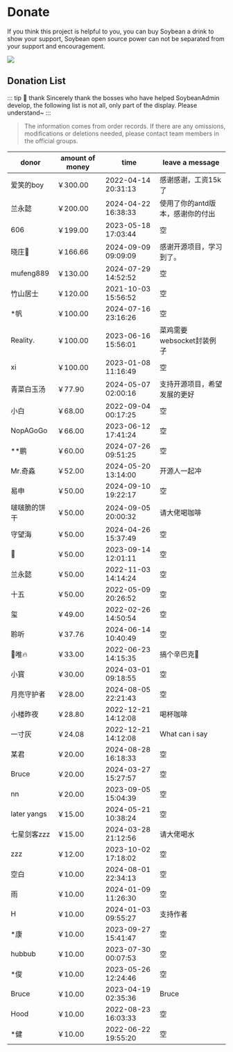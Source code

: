 # Donate

If you think this project is helpful to you, you can buy Soybean a drink to show your support, Soybean open source power can not be separated from your support and encouragement.

![](https://soybeanjs-1300612522.cos.ap-guangzhou.myqcloud.com/uPic/donation.png)

## Donation List

::: tip 🎉 thank
Sincerely thank the bosses who have helped SoybeanAdmin develop, the following list is not all, only part of the display. Please understand~
:::

> The information comes from order records. If there are any omissions, modifications or deletions needed, please contact team members in the official groups.

| donor        | amount of money | time                | leave a message                  |
| ------------ | --------------- | ------------------- | -------------------------------- |
| 爱笑的boy    | ￥300.00        | 2022-04-14 20:31:13 | 感谢感谢，工资15k了              |
| 兰永懿       | ￥200.00        | 2024-04-22 16:38:33 | 使用了你的antd版本，感谢你的付出 |
| 606          | ￥199.00        | 2023-05-18 17:03:44 | 空                               |
| 晓庄💪       | ￥166.66        | 2024-09-09 09:09:09 | 感谢开源项目，学习到了。         |
| mufeng889    | ￥130.00        | 2024-07-29 14:52:52 | 空                               |
| 竹山居士     | ￥120.00        | 2021-10-03 15:56:52 | 空                               |
| \*帆         | ￥100.00        | 2024-07-16 23:16:26 | 空                               |
| Reality.     | ￥100.00        | 2023-06-16 15:56:01 | 菜鸡需要websocket封装例子        |
| xi           | ￥100.00        | 2023-01-08 11:16:49 | 空                               |
| 青菜白玉汤   | ￥77.90         | 2024-05-07 02:00:16 | 支持开源项目，希望发展的更好     |
| 小白         | ￥68.00         | 2022-09-04 00:17:25 | 空                               |
| NopAGoGo     | ￥66.00         | 2023-06-12 17:41:24 | 空                               |
| \*\*鹏       | ￥60.00         | 2024-07-26 09:51:25 | 空                               |
| Mr.奇淼      | ￥52.00         | 2024-05-20 13:14:00 | 开源人一起冲                     |
| 易申         | ￥50.00         | 2024-09-10 19:22:17 | 空                               |
| 啵啵脆的饼干 | ￥50.00         | 2024-09-05 20:00:32 | 请大佬喝咖啡                     |
| 守望海       | ￥50.00         | 2024-04-26 15:37:49 | 空                               |
| 👿           | ￥50.00         | 2023-09-14 12:01:11 | 空                               |
| 兰永懿       | ￥50.00         | 2022-11-03 14:14:24 | 空                               |
| 十五         | ￥50.00         | 2022-05-09 20:26:52 | 空                               |
| 玺           | ￥49.00         | 2022-02-26 14:50:54 | 空                               |
| 聆听         | ￥37.76         | 2024-06-14 10:40:49 | 空                               |
| 🚈唯🔥       | ￥33.00         | 2022-06-23 14:15:35 | 搞个辛巴克🧋                     |
| 小寳         | ￥30.00         | 2024-03-01 09:18:55 | 空                               |
| 月亮守护者   | ￥28.00         | 2024-08-05 22:21:43 | 空                               |
| 小楼昨夜     | ￥28.80         | 2022-12-21 14:12:08 | 喝杯咖啡                         |
| 一寸灰       | ￥24.08         | 2022-12-21 14:12:08 | What can i say                   |
| 某君         | ￥20.00         | 2024-08-28 16:18:33 | 空                               |
| Bruce        | ￥20.00         | 2024-03-27 15:27:57 | 空                               |
| nn           | ￥20.00         | 2023-09-05 15:04:39 | 空                               |
| later yangs  | ￥15.00         | 2024-05-21 10:38:24 | 空                               |
| 七星剑客zzz  | ￥15.00         | 2024-03-28 21:12:56 | 请大佬喝水                       |
| zzz          | ￥12.00         | 2023-10-02 17:18:02 | 空                               |
| 空白         | ￥10.00         | 2024-08-01 22:34:13 | 空                               |
| 雨           | ￥10.00         | 2024-01-09 11:26:30 | 空                               |
| H            | ￥10.00         | 2024-01-03 09:55:27 | 支持作者                         |
| \*康         | ￥10.00         | 2023-09-27 15:41:47 | 空                               |
| hubbub       | ￥10.00         | 2023-07-30 00:07:53 | 空                               |
| \*俊         | ￥10.00         | 2023-05-26 12:24:46 | 空                               |
| Bruce        | ￥10.00         | 2023-04-19 02:35:36 | Bruce                            |
| Hood         | ￥10.00         | 2022-08-23 16:03:33 | 空                               |
| \*健         | ￥10.00         | 2022-06-22 19:55:20 | 空                               |
